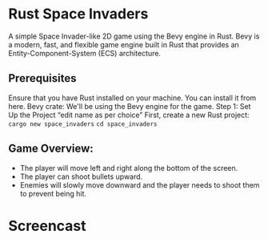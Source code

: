 # Rust Space Invaders
A simple Space Invader-like 2D game using the Bevy engine in Rust. Bevy is a modern, fast, and flexible game engine built in Rust that provides an Entity-Component-System (ECS) architecture.


## Prerequisites
Ensure that you have Rust installed on your machine. You can install it from here.
Bevy crate: We'll be using the Bevy engine for the game.
Step 1: Set Up the Project “edit name as per choice”
First, create a new Rust project:
`cargo new space_invaders`
`cd space_invaders`

## Game Overview:
*	The player will move left and right along the bottom of the screen.
*	The player can shoot bullets upward.
*	Enemies will slowly move downward and the player needs to shoot them to prevent being hit.



# Screencast


